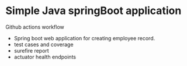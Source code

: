 # Simple Java springBoot application   
Github actions workflow   
- Spring boot web application for creating employee record.
- test cases and coverage
- surefire report
- actuator health endpoints

